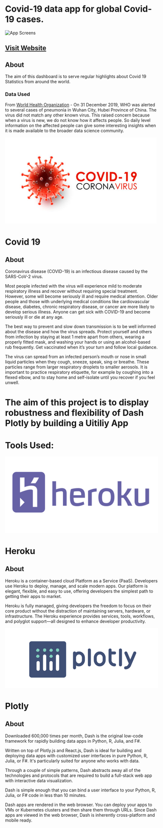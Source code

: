 # Covid-19 data app for global Covid-19 cases.
![App Screens](assets/images/covid19-plotly-dashboard.herokuapp.gif "App Screens")
## <a href="https://covid19-plotly-dashboard.herokuapp.com/">Visit Website</a>
## About
The aim of this dashboard is to serve regular highlights about Covid 19 Statistics from around the world.
### Data Used
From [World Health Organization](https://www.who.int/emergencies/diseases/novel-coronavirus-2019) - On 31 December 2019, WHO was alerted to several cases of pneumonia in Wuhan City, Hubei Province of China. The virus did not match any other known virus. This raised concern because when a virus is new, we do not know how it affects people.
So daily level information on the affected people can give some interesting insights when it is made available to the broader data science community.


![Covid Icon](assets/images/covid_19.jpg "Covid Icon")
# Covid 19
## About
Coronavirus disease (COVID-19) is an infectious disease caused by the SARS-CoV-2 virus.

Most people infected with the virus will experience mild to moderate respiratory illness and recover without requiring special treatment. However, some will become seriously ill and require medical attention. Older people and those with underlying medical conditions like cardiovascular disease, diabetes, chronic respiratory disease, or cancer are more likely to develop serious illness. Anyone can get sick with COVID-19 and become seriously ill or die at any age. 

The best way to prevent and slow down transmission is to be well informed about the disease and how the virus spreads. Protect yourself and others from infection by staying at least 1 metre apart from others, wearing a properly fitted mask, and washing your hands or using an alcohol-based rub frequently. Get vaccinated when it’s your turn and follow local guidance.

The virus can spread from an infected person’s mouth or nose in small liquid particles when they cough, sneeze, speak, sing or breathe. These particles range from larger respiratory droplets to smaller aerosols. It is important to practice respiratory etiquette, for example by coughing into a flexed elbow, and to stay home and self-isolate until you recover if you feel unwell.

# The aim of this project is to display robustness and flexibility of Dash Plotly by building a Uitiliy App

# Tools Used:
![Heroku Icon](assets/images/heroku_logo.png "Heroku Icon")
# Heroku
## About
Heroku is a container-based cloud Platform as a Service (PaaS). Developers use Heroku to deploy, manage, and scale modern apps. Our platform is elegant, flexible, and easy to use, offering developers the simplest path to getting their apps to market.

Heroku is fully managed, giving developers the freedom to focus on their core product without the distraction of maintaining servers, hardware, or infrastructure. The Heroku experience provides services, tools, workflows, and polyglot support—all designed to enhance developer productivity.

![Plotly Icon](assets/images/plotly_icon.png "Plotly Icon")
# Plotly
## About
Downloaded 600,000 times per month, Dash is the original low-code framework for rapidly building data apps in Python, R, Julia, and F#.

Written on top of Plotly.js and React.js, Dash is ideal for building and deploying data apps with customized user interfaces in pure Python, R, Julia, or F#. It's particularly suited for anyone who works with data.

Through a couple of simple patterns, Dash abstracts away all of the technologies and protocols that are required to build a full-stack web app with interactive data visualization.

Dash is simple enough that you can bind a user interface to your Python, R, Julia, or F# code in less than 10 minutes.

Dash apps are rendered in the web browser. You can deploy your apps to VMs or Kubernetes clusters and then share them through URLs. Since Dash apps are viewed in the web browser, Dash is inherently cross-platform and mobile ready.


